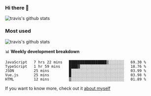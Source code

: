 ### Hi there 👋

<!--
**HondryTravis/HondryTravis** is a ✨ _special_ ✨ repository because its `README.md` (this file) appears on your GitHub profile.

Here are some ideas to get you started:

- 🔭 I’m currently working on ...
- 🌱 I’m currently learning ...
- 👯 I’m looking to collaborate on ...
- 🤔 I’m looking for help with ...
- 💬 Ask me about ...
- 📫 How to reach me: ...
- 😄 Pronouns: ...
- ⚡ Fun fact: ...
-->

![travis's github stats](https://github-readme-stats.vercel.app/api?username=HondryTravis&hide=stars)
### Most used
![travis's github stats](https://github-readme-stats.anuraghazra1.vercel.app/api/top-langs/?username=HondryTravis&layout=compact&hide_title=true)

📊 **Weekly development breakdown**

<!--START_SECTION:waka-->
```text
JavaScript   7 hrs 22 mins   █████████████████▒░░░░░░░   69.30 % 
TypeScript   1 hr 59 mins    ████▓░░░░░░░░░░░░░░░░░░░░   18.76 % 
JSON         25 mins         █░░░░░░░░░░░░░░░░░░░░░░░░   03.99 % 
Vue.js       25 mins         █░░░░░░░░░░░░░░░░░░░░░░░░   03.98 % 
HTML         12 mins         ▒░░░░░░░░░░░░░░░░░░░░░░░░   01.89 % 
```
<!--END_SECTION:waka-->

If you want to know more, check out it [about myself](https://hondrytravis.github.io/)
